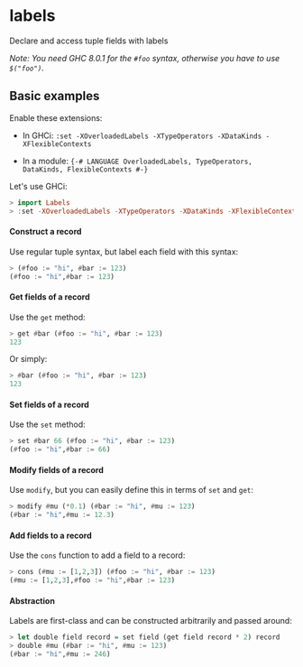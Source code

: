 # labels

Declare and access tuple fields with labels

*Note: You need GHC 8.0.1 for the `#foo` syntax, otherwise you have to
 use `$("foo")`.*

## Basic examples

Enable these extensions:

* In GHCi: `:set -XOverloadedLabels -XTypeOperators -XDataKinds -XFlexibleContexts`

* In a module: `{-# LANGUAGE OverloadedLabels, TypeOperators, DataKinds, FlexibleContexts #-}`

Let's use GHCi:

``` haskell
> import Labels
> :set -XOverloadedLabels -XTypeOperators -XDataKinds -XFlexibleContexts
```

#### Construct a record

Use regular tuple syntax, but label each field with this syntax:

``` haskell
> (#foo := "hi", #bar := 123)
(#foo := "hi",#bar := 123)
```

#### Get fields of a record

Use the `get` method:

``` haskell
> get #bar (#foo := "hi", #bar := 123)
123
```

Or simply:

``` haskell
> #bar (#foo := "hi", #bar := 123)
123
```

#### Set fields of a record

Use the `set` method:

``` haskell
> set #bar 66 (#foo := "hi", #bar := 123)
(#foo := "hi",#bar := 66)
```

#### Modify fields of a record

Use `modify`, but you can easily define this in terms of `set` and `get`:

``` haskell
> modify #mu (*0.1) (#bar := "hi", #mu := 123)
(#bar := "hi",#mu := 12.3)
```

#### Add fields to a record

Use the `cons` function to add a field to a record:

``` haskell
> cons (#mu := [1,2,3]) (#foo := "hi", #bar := 123)
(#mu := [1,2,3],#foo := "hi",#bar := 123)
```

#### Abstraction

Labels are first-class and can be constructed arbitrarily and passed
around:

``` haskell
> let double field record = set field (get field record * 2) record
> double #mu (#bar := "hi", #mu := 123)
(#bar := "hi",#mu := 246)
```
